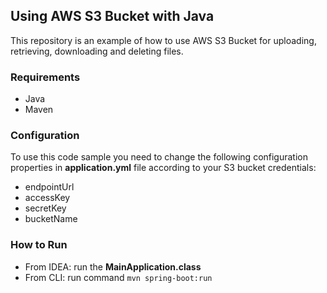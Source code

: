 ## Using AWS S3 Bucket with Java
This repository is an example of how to use AWS S3 Bucket for uploading, 
retrieving, downloading and deleting files.

### Requirements
* Java
* Maven

### Configuration
To use this code sample you need to change the following configuration properties in **__application.yml__** file according to your S3 bucket credentials:

* endpointUrl
* accessKey
* secretKey
* bucketName

### How to Run
* From IDEA: run the **__MainApplication.class__**
* From CLI: run command `mvn spring-boot:run` 